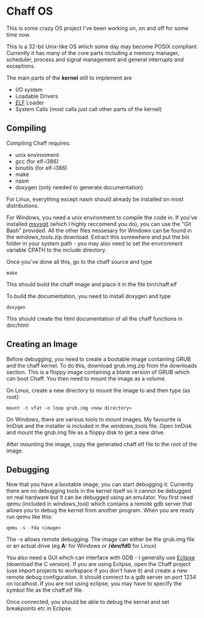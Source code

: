 Chaff OS
========
This is some crazy OS project I've been working on, on and off for some time now.

This is a 32-bit Unix-like OS which some day may become POSIX compliant. Currently it has many of the core parts including a memory manager, scheduler, process and signal management and general interrupts and exceptions.

The main parts of the **kernel** still to implement are

* I/O system
* Loadable Drivers
* [ELF](http://en.wikipedia.org/wiki/Executable_and_Linkable_Format) Loader
* System Calls (most calls just call other parts of the kernel)

Compiling
---------
Compiling Chaff requires:

* unix environment
* gcc (for elf-i386)
* binutils (for elf-i386)
* make
* nasm
* doxygen (only needed to generate documentation)

For Linux, everything except nasm should already be installed on most distributions.

For Windows, you need a unix environment to compile the code in. If you've installed [msysgit](http://code.google.com/p/msysgit/) (which I highly reccomend you do), you can use the "Git Bash" provided. All the other files nessesary for Windows can be found in the windows_tools.zip download. Extract this somewhere and put the bin folder in your system path - you may also need to set the environment variable CPATH to the include directory.

Once you've done all this, go to the chaff source and type

    make

This should build the chaff image and place it in the file bin/chaff.elf

To build the documentation, you need to install doxygen and type

	doxygen
	
This should create the html documentation of all the chaff functions in doc/html 

Creating an Image
-----------------
Before debugging, you need to create a bootable image containing GRUB and the chaff kernel. To do this, download grub.img.zip from the downloads section. This is a floppy image containing a blank version of GRUB which can boot Chaff. You then need to mount the image as a volume.

On Linux, create a new directory to mount the image to and then type (as root):

    mount -t vfat -o loop grub.img <new directory>

On Windows, there are various tools to mount images. My favourite is ImDisk and the installer is included in the windows_tools file. Open ImDisk and mount the grub.img file as a floppy disk to get a new drive.

After mounting the image, copy the generated chaff.elf file to the root of the image.

Debugging
---------
Now that you have a bootable image, you can start debugging it. Currently there are no debugging tools in the kernel itself so it cannot be debugged on real hardware but it can be debugged using an emulator. You first need qemu (included in windows_tool) which contains a remote gdb server that allows you to debug the kernel from another program. When you are ready run qemu like this:

    qemu -s -fda <image>

The -s allows remote debugging. The image can either be the grub.img file or an actual drive (eg **A:** for Windows or **/dev/fd0** for Linux)

You also need a GUI which can interface with GDB - I generally use [Eclipse](http://www.eclipse.org/) (download the C version). If you are using Eclipse, open the Chaff project (use import projects to workspace if you don't have it) and create a new remote debug configuration. It should connect to a gdb server on port 1234 on localhost. If you are not using eclipse, you may have to specify the symbol file as the chaff.elf file.

Once connected, you should be able to debug the kernel and set breakpoints etc in Eclipse.
